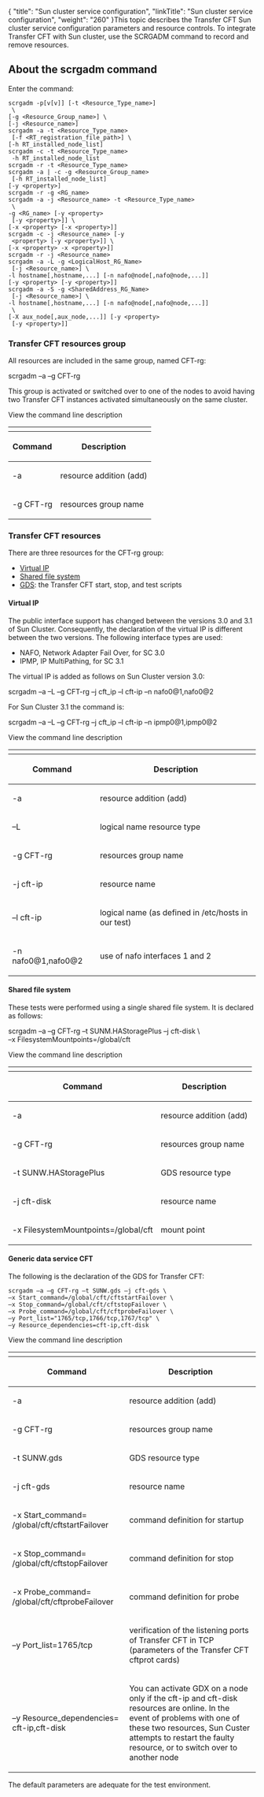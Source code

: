 {
    "title": "Sun  cluster service configuration",
    "linkTitle": "Sun cluster service configuration",
    "weight": "260"
}This topic describes the Transfer CFT Sun cluster service configuration parameters and resource controls. To integrate Transfer CFT with Sun cluster, use the <span class="code">SCRGADM </span>command to
record and remove resources.

## About the scrgadm command

Enter the command:



    scrgadm -p[v[v]] [-t <Resource_Type_name>] 
     \
    [-g <Resource_Group_name>] \
    [-j <Resource_name>]
    scrgadm -a -t <Resource_Type_name> 
     [-f <RT_registration_file_path>] \
    [-h RT_installed_node_list]
    scrgadm -c -t <Resource_Type_name> 
     -h RT_installed_node_list
    scrgadm -r -t <Resource_Type_name>
    scrgadm -a | -c -g <Resource_Group_name> 
     [-h RT_installed_node_list]
    [-y <property>]
    scrgadm -r -g <RG_name>
    scrgadm -a -j <Resource_name> -t <Resource_Type_name> 
     \
    -g <RG_name> [-y <property> 
     [-y <property>]] \
    [-x <property> [-x <property>]]
    scrgadm -c -j <Resource_name> [-y 
     <property> [-y <property>]] \
    [-x <property> -x <property>]]
    scrgadm -r -j <Resource_name>
    scrgadm -a -L -g <LogicalHost_RG_Name> 
     [-j <Resource_name>] \
    -l hostname[,hostname,...] [-n nafo@node[,nafo@node,...]]
    [-y <property> [-y <property>]]
    scrgadm -a -S -g <SharedAddress_RG_Name> 
     [-j <Resource_name>] \
    -l hostname[,hostname,...] [-n nafo@node[,nafo@node,...]] 
     \
    [-X aux_node[,aux_node,...]] [-y <property> 
     [-y <property>]]

<span id="CFT_resources_group"></span>

### Transfer CFT resources group

All resources are included in the same group, named <span class="code">CFT-rg</span>:

scrgadm –a –g CFT-rg

This group is activated or switched over to one of the nodes to avoid
having two Transfer CFT instances activated simultaneously on the same
cluster.

View the command line description

<table>
   <th>
      <tr>
<th><p>Command</p>         </th>
<th><p>Description</p>         </th>
      </tr>
   </thead>
   <tbody>
      <tr>
         <td><p>-a</p>         </td>
         <td><p>resource addition (add)</p>         </td>
      </tr>
      <tr>
         <td><p>-g CFT-rg</p>         </td>
         <td><p>resources group name</p>         </td>
      </tr>
   </tbody>
</table>

<span id="CFT_resources"></span>

### Transfer CFT resources

There are three resources for the CFT-rg group:

-   [Virtual
    IP](#Virtual_IP)
-   [Shared
    file system](#Shared_file_system)
-   [GDS](#Generic_data_service_CFT):
    the Transfer CFT start, stop, and test scripts

<span id="Virtual_IP"></span>

#### Virtual IP

The public interface support has changed between the versions 3.0 and
3.1 of Sun Cluster. Consequently, the declaration of the virtual IP is
different between the two versions. The following interface types are
used:

-   NAFO, Network Adapter
    Fail Over, for SC 3.0
-   IPMP, IP MultiPathing,
    for SC 3.1

The virtual IP is added as follows on Sun Cluster version 3.0:

scrgadm
–a –L –g CFT-rg –j cft\_ip –l cft-ip –n nafo0@1,nafo0@2

For Sun Cluster 3.1 the command is:

scrgadm
–a –L –g CFT-rg –j cft\_ip –l cft-ip –n ipmp0@1,ipmp0@2

View the command line description

<table>
   <th>
      <tr>
<th><p>Command</p>         </th>
<th><p>Description</p>         </th>
      </tr>
   </thead>
   <tbody>
      <tr>
         <td><p>-a</p>         </td>
         <td><p>resource addition (add)</p>         </td>
      </tr>
      <tr>
         <td><p>–L</p>         </td>
         <td><p>logical name resource type</p>         </td>
      </tr>
      <tr>
         <td><p>-g CFT-rg</p>         </td>
         <td><p>resources group name</p>         </td>
      </tr>
      <tr>
         <td><p>-j cft-ip</p>         </td>
         <td><p>resource name</p>         </td>
      </tr>
      <tr>
         <td><p>–l cft-ip</p>         </td>
         <td><p>logical name (as defined in /etc/hosts
in our test)</p>         </td>
      </tr>
      <tr>
         <td><p>-n nafo0@1,nafo0@2</p>         </td>
         <td><p>use of nafo interfaces 1 and 2</p>         </td>
      </tr>
   </tbody>
</table>

<span id="Shared_file_system"></span>

#### Shared file system

These tests were performed using a single shared file system. It is
declared as follows:

scrgadm –a –g CFT-rg –t SUNM.HAStoragePlus –j cft-disk \\  
–x FilesystemMountpoints=/global/cft

View the command line description

<table>
   <th>
      <tr>
<th><p>Command</p>         </th>
<th><p>Description</p>         </th>
      </tr>
   </thead>
   <tbody>
      <tr>
         <td><p>-a</p>         </td>
         <td><p>resource addition (add)</p>         </td>
      </tr>
      <tr>
         <td><p>-g CFT-rg</p>         </td>
         <td><p>resources group name</p>         </td>
      </tr>
      <tr>
         <td><p>-t SUNW.HAStoragePlus</p>         </td>
         <td><p>GDS resource type</p>         </td>
      </tr>
      <tr>
         <td><p>-j cft-disk</p>         </td>
         <td><p>resource name</p>         </td>
      </tr>
      <tr>
         <td><p>-x FilesystemMountpoints=/global/cft</p>         </td>
         <td><p>mount point</p>         </td>
      </tr>
   </tbody>
</table>

<span id="Generic_data_service_CFT"></span>

#### Generic data service CFT

The following is the declaration of the GDS for Transfer CFT:


    scrgadm –a –g CFT-rg –t SUNW.gds –j cft-gds \
    –x Start_command=/global/cft/cftstartFailover \
    –x Stop_command=/global/cft/cftstopFailover \
    –x Probe_command=/global/cft/cftprobeFailover \
    –y Port_list="1765/tcp,1766/tcp,1767/tcp" \
    –y Resource_dependencies=cft-ip,cft-disk

View the command line description

<table>
   <th>
      <tr>
<th><p>Command</p>         </th>
<th><p>Description</p>         </th>
      </tr>
   </thead>
   <tbody>
      <tr>
         <td><p>-a</p>         </td>
         <td><p>resource addition (add)</p>         </td>
      </tr>
      <tr>
         <td><p>-g CFT-rg</p>         </td>
         <td><p>resources group name</p>         </td>
      </tr>
      <tr>
         <td><p>-t SUNW.gds</p>         </td>
         <td><p>GDS resource type</p>         </td>
      </tr>
      <tr>
         <td><p>-j cft-gds</p>         </td>
         <td><p>resource name</p>         </td>
      </tr>
      <tr>
         <td><p>-x Start_command= /global/cft/cftstartFailover</p>         </td>
         <td><p>command definition for startup</p>         </td>
      </tr>
      <tr>
         <td><p>-x Stop_command= /global/cft/cftstopFailover</p>         </td>
         <td><p>command definition for stop</p>         </td>
      </tr>
      <tr>
         <td><p>-x Probe_command= /global/cft/cftprobeFailover</p>         </td>
         <td><p>command definition for probe</p>         </td>
      </tr>
      <tr>
         <td><p>–y Port_list=1765/tcp</p>         </td>
         <td><p>verification of the listening ports of Transfer CFT in
TCP (parameters of the Transfer CFT cftprot cards)</p>         </td>
      </tr>
      <tr>
         <td><p>–y Resource_dependencies= cft-ip,cft-disk</p>         </td>
         <td><p>You can activate GDX on a node only if the cft-ip and cft-disk
resources are online. In the event of problems with one of these two resources,
Sun Custer attempts to restart the faulty resource, or to switch over
to another node</p>         </td>
      </tr>
   </tbody>
</table>

The default parameters are adequate for the test
environment.
